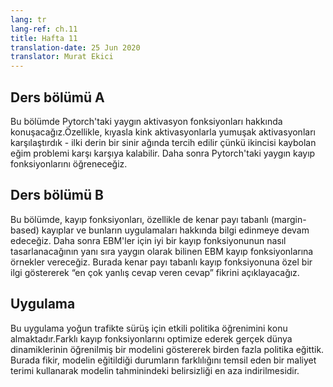 ```yaml
---
lang: tr
lang-ref: ch.11
title: Hafta 11
translation-date: 25 Jun 2020
translator: Murat Ekici
---
```



## Ders bölümü A

Bu bölümde Pytorch'taki yaygın aktivasyon fonksiyonları hakkında konuşacağız.Özellikle, kıyasla kink aktivasyonlarla yumuşak aktivasyonları karşılaştırdık - ilki derin bir sinir ağında tercih edilir çünkü ikincisi kaybolan eğim problemi karşı karşıya kalabilir. Daha sonra Pytorch'taki yaygın kayıp fonksiyonlarını öğreneceğiz.

<!--

## Lecture part A

In this section, we discussed about the common activation functions in Pytorch. In particular, we compared activations with kink(s) versus smooth activations - the former is preferred in a deep neural network as the latter might suffer with gradient vanishing problem. We then learned about the common loss functions in Pytorch.

-->

## Ders bölümü B

Bu bölümde, kayıp fonksiyonları, özellikle de kenar payı tabanlı (margin-based) kayıplar ve bunların uygulamaları hakkında bilgi edinmeye devam edeceğiz. Daha sonra EBM'ler için iyi bir kayıp fonksiyonunun nasıl tasarlanacağının yanı sıra yaygın olarak bilinen EBM kayıp fonksiyonlarına örnekler vereceğiz. Burada kenar payı tabanlı kayıp fonksiyonuna özel bir ilgi göstererek “en çok yanlış cevap veren cevap” fikrini açıklayacağız.

<!--
## Lecture part B

In this section, we continued to learn about loss functions - in particular, margin-based losses and their applications. We then discussed how to design a good loss function for EBMs as well as examples of well-known EBM loss functions. We gave particular attention to margin-based loss function here, as well as explaining the idea of “most offending incorrect answer.

-->

## Uygulama

Bu uygulama yoğun trafikte sürüş için etkili politika öğrenimini konu almaktadır.Farklı kayıp fonksiyonlarını optimize ederek gerçek dünya dinamiklerinin öğrenilmiş bir modelini göstererek birden fazla politika eğittik. Burada fikir, modelin eğitildiği durumların farklılığını temsil eden bir maliyet terimi kullanarak modelin tahminindeki belirsizliği en aza indirilmesidir.

<!--
## Practicum

This practicum proposed effective policy learning for driving in dense traffic. We trained multiple policies by unrolling a learned model of the real world dynamics by optimizing different cost functions. The idea is to minimize the uncertainty in the model’s prediction by introducing a cost term that represents the model’s divergence from the states it is trained on.

-->
